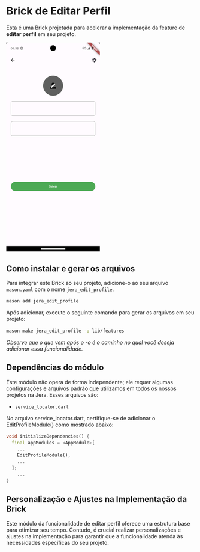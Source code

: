 # Brick de Editar Perfil

Esta é uma Brick projetada para acelerar a implementação da feature de **editar perfil** em seu projeto.

<img width="250" src="assets/edit_profile_demo.png"/>

## Como instalar e gerar os arquivos

Para integrar este Brick ao seu projeto, adicione-o ao seu arquivo `mason.yaml` com o nome `jera_edit_profile`.

```bash
mason add jera_edit_profile
```

Após adicionar, execute o seguinte comando para gerar os arquivos em seu projeto:

```bash
mason make jera_edit_profile -o lib/features
```

*Observe que o que vem após o -o é o caminho no qual você deseja adicionar essa funcionalidade.*

## Dependências do módulo

Este módulo não opera de forma independente; ele requer algumas configurações e arquivos padrão que utilizamos em todos os nossos projetos na Jera. Esses arquivos são:

- `service_locator.dart`

No arquivo service_locator.dart, certifique-se de adicionar o EditProfileModule() como mostrado abaixo:

```dart
void initializeDependencies() {
  final appModules = <AppModule>[
    ...
    EditProfileModule(),
    ...
  ];
    ...
}
```

## Personalização e Ajustes na Implementação da Brick

Este módulo da funcionalidade de editar perfil oferece uma estrutura base para otimizar seu tempo. Contudo, é crucial realizar personalizações e ajustes na implementação para garantir que a funcionalidade atenda às necessidades específicas do seu projeto.

